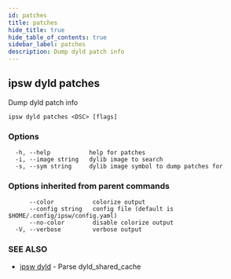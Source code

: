 ```yaml
---
id: patches
title: patches
hide_title: true
hide_table_of_contents: true
sidebar_label: patches
description: Dump dyld patch info
---
```

## ipsw dyld patches

Dump dyld patch info

```
ipsw dyld patches <DSC> [flags]
```

### Options

```
  -h, --help           help for patches
  -i, --image string   dylib image to search
  -s, --sym string     dylib image symbol to dump patches for
```

### Options inherited from parent commands

```
      --color           colorize output
      --config string   config file (default is $HOME/.config/ipsw/config.yaml)
      --no-color        disable colorize output
  -V, --verbose         verbose output
```

### SEE ALSO

* [ipsw dyld](/docs/cli/ipsw/dyld)	 - Parse dyld_shared_cache

